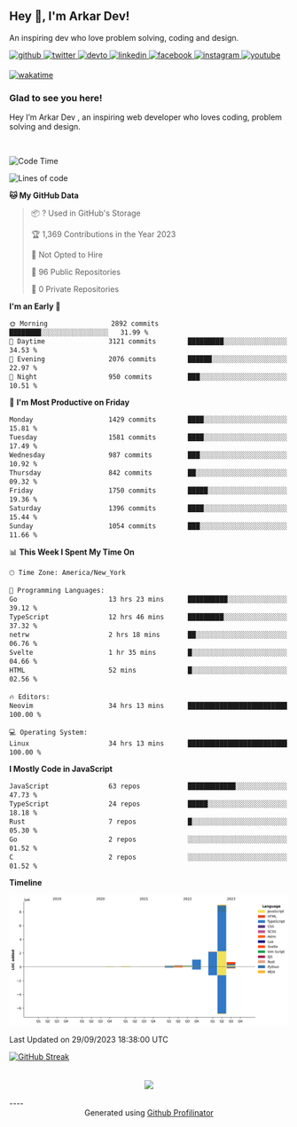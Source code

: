 ## Hey 👋, I'm Arkar Dev!  

An inspiring dev who love problem solving, coding and design.

<a href="https://github.com/Riley1101" target="_blank">
<img src=https://img.shields.io/badge/github-%2324292e.svg?&style=for-the-badge&logo=github&logoColor=white alt=github style="margin-bottom: 5px;" />
</a>
<a href="https://twitter.com/arkardev" target="_blank">
<img src=https://img.shields.io/badge/twitter-%2300acee.svg?&style=for-the-badge&logo=twitter&logoColor=white alt=twitter style="margin-bottom: 5px;" />
</a>
<a href="https://dev.to/riley1101" target="_blank">
<img src=https://img.shields.io/badge/dev.to-%2308090A.svg?&style=for-the-badge&logo=dev.to&logoColor=white alt=devto style="margin-bottom: 5px;" />
</a>
<a href="https://linkedin.com/in/arkar-kaung-myat" target="_blank">
<img src=https://img.shields.io/badge/linkedin-%231E77B5.svg?&style=for-the-badge&logo=linkedin&logoColor=white alt=linkedin style="margin-bottom: 5px;" />
</a>
<a href="https://www.facebook.com/riley.eileen.75" target="_blank">
<img src=https://img.shields.io/badge/facebook-%232E87FB.svg?&style=for-the-badge&logo=facebook&logoColor=white alt=facebook style="margin-bottom: 5px;" />
</a>
<a href="https://instagram.com/rileys1101" target="_blank">
<img src=https://img.shields.io/badge/instagram-%23000000.svg?&style=for-the-badge&logo=instagram&logoColor=white alt=instagram style="margin-bottom: 5px;" />
</a>
<a href="https://www.youtube.com/channel/UC_RfEQCC3gL2AzsFFAABikg" target="_blank">
<img src=https://img.shields.io/badge/youtube-%23EE4831.svg?&style=for-the-badge&logo=youtube&logoColor=white alt=youtube style="margin-bottom: 5px;" />
</a>  
  
[![wakatime](https://wakatime.com/badge/user/cf23b6e3-75f8-4c04-b0e3-273191c8d2ec.svg)](https://wakatime.com/@cf23b6e3-75f8-4c04-b0e3-273191c8d2ec)


### Glad to see you here!  
Hey I’m Arkar Dev , an inspiring web developer who loves coding, problem solving and design.

<br/>

<!--START_SECTION:waka-->
![Code Time](http://img.shields.io/badge/Code%20Time-613%20hrs%2055%20mins-blue)

![Lines of code](https://img.shields.io/badge/From%20Hello%20World%20I%27ve%20Written-13.7%20million%20lines%20of%20code-blue)

**🐱 My GitHub Data** 

> 📦 ? Used in GitHub's Storage 
 > 
> 🏆 1,369 Contributions in the Year 2023
 > 
> 🚫 Not Opted to Hire
 > 
> 📜 96 Public Repositories 
 > 
> 🔑 0 Private Repositories 
 > 
**I'm an Early 🐤** 

```text
🌞 Morning                2892 commits        ████████░░░░░░░░░░░░░░░░░   31.99 % 
🌆 Daytime                3121 commits        █████████░░░░░░░░░░░░░░░░   34.53 % 
🌃 Evening                2076 commits        ██████░░░░░░░░░░░░░░░░░░░   22.97 % 
🌙 Night                  950 commits         ███░░░░░░░░░░░░░░░░░░░░░░   10.51 % 
```
📅 **I'm Most Productive on Friday** 

```text
Monday                   1429 commits        ████░░░░░░░░░░░░░░░░░░░░░   15.81 % 
Tuesday                  1581 commits        ████░░░░░░░░░░░░░░░░░░░░░   17.49 % 
Wednesday                987 commits         ███░░░░░░░░░░░░░░░░░░░░░░   10.92 % 
Thursday                 842 commits         ██░░░░░░░░░░░░░░░░░░░░░░░   09.32 % 
Friday                   1750 commits        █████░░░░░░░░░░░░░░░░░░░░   19.36 % 
Saturday                 1396 commits        ████░░░░░░░░░░░░░░░░░░░░░   15.44 % 
Sunday                   1054 commits        ███░░░░░░░░░░░░░░░░░░░░░░   11.66 % 
```


📊 **This Week I Spent My Time On** 

```text
🕑︎ Time Zone: America/New_York

💬 Programming Languages: 
Go                       13 hrs 23 mins      ██████████░░░░░░░░░░░░░░░   39.12 % 
TypeScript               12 hrs 46 mins      █████████░░░░░░░░░░░░░░░░   37.32 % 
netrw                    2 hrs 18 mins       ██░░░░░░░░░░░░░░░░░░░░░░░   06.76 % 
Svelte                   1 hr 35 mins        █░░░░░░░░░░░░░░░░░░░░░░░░   04.66 % 
HTML                     52 mins             █░░░░░░░░░░░░░░░░░░░░░░░░   02.56 % 

🔥 Editors: 
Neovim                   34 hrs 13 mins      █████████████████████████   100.00 % 

💻 Operating System: 
Linux                    34 hrs 13 mins      █████████████████████████   100.00 % 
```

**I Mostly Code in JavaScript** 

```text
JavaScript               63 repos            ████████████░░░░░░░░░░░░░   47.73 % 
TypeScript               24 repos            █████░░░░░░░░░░░░░░░░░░░░   18.18 % 
Rust                     7 repos             █░░░░░░░░░░░░░░░░░░░░░░░░   05.30 % 
Go                       2 repos             ░░░░░░░░░░░░░░░░░░░░░░░░░   01.52 % 
C                        2 repos             ░░░░░░░░░░░░░░░░░░░░░░░░░   01.52 % 
```



**Timeline**

![Lines of Code chart](https://raw.githubusercontent.com/Riley1101/Riley1101/main/assets/bar_graph.png)


 Last Updated on 29/09/2023 18:38:00 UTC
<!--END_SECTION:waka-->

[![GitHub Streak](https://streak-stats.demolab.com?user=Riley1101)](https://git.io/streak-stats)
  
<br/>  
<div align="center">
<img src="https://komarev.com/ghpvc/?username=Riley1101&&style=flat-square" align="center" />
</div>  
<br/>  
----
<div align="center">Generated using <a href="https://profilinator.rishav.dev/" target="_blank">Github Profilinator</a></div>

